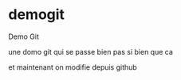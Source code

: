 # demogit
Demo Git 

une domo git qui se passe bien
pas si bien que ca 

 et maintenant on modifie depuis github 
